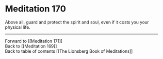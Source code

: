 # Meditation 170

Above all, guard and protect the spirit and soul, even if it costs you your physical life. 

___

Forward to [[Meditation 171]]  
Back to [[Meditation 169]]  
Back to table of contents [[The Lionsberg Book of Meditations]]  